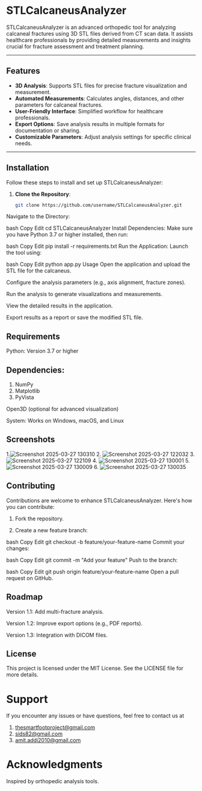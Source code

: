 # STLCalcaneusAnalyzer

STLCalcaneusAnalyzer is an advanced orthopedic tool for analyzing calcaneal fractures using 3D STL files derived from CT scan data. It assists healthcare professionals by providing detailed measurements and insights crucial for fracture assessment and treatment planning.

---

## Features

- **3D Analysis**: Supports STL files for precise fracture visualization and measurement.
- **Automated Measurements**: Calculates angles, distances, and other parameters for calcaneal fractures.
- **User-Friendly Interface**: Simplified workflow for healthcare professionals.
- **Export Options**: Save analysis results in multiple formats for documentation or sharing.
- **Customizable Parameters**: Adjust analysis settings for specific clinical needs.

---

## Installation

Follow these steps to install and set up STLCalcaneusAnalyzer:

1. **Clone the Repository**:
   ```bash
   git clone https://github.com/username/STLCalcaneusAnalyzer.git
Navigate to the Directory:

bash
Copy
Edit
cd STLCalcaneusAnalyzer
Install Dependencies: Make sure you have Python 3.7 or higher installed, then run:

bash
Copy
Edit
pip install -r requirements.txt
Run the Application: Launch the tool using:

bash
Copy
Edit
python app.py
Usage
Open the application and upload the STL file for the calcaneus.

Configure the analysis parameters (e.g., axis alignment, fracture zones).

Run the analysis to generate visualizations and measurements.

View the detailed results in the application.

Export results as a report or save the modified STL file.

## Requirements
Python: Version 3.7 or higher

## Dependencies:

1. NumPy
2. Matplotlib
3. PyVista

Open3D (optional for advanced visualization)

System: Works on Windows, macOS, and Linux

## Screenshots

1.![Screenshot 2025-03-27 130310](https://github.com/user-attachments/assets/3c8f182f-f0c4-48b9-8e26-26919ae5ea7a)
2.  ![Screenshot 2025-03-27 122032](https://github.com/user-attachments/assets/eab49fd3-5665-4fe6-a95f-039adc7117fc)
3. ![Screenshot 2025-03-27 122109](https://github.com/user-attachments/assets/489dfef2-a58e-4b93-9095-32fbf3ed30f8)
4. ![Screenshot 2025-03-27 130001](https://github.com/user-attachments/assets/ac6d3d2a-135a-43f1-8cdd-b3c4abfd4d5e)
5. ![Screenshot 2025-03-27 130009](https://github.com/user-attachments/assets/b6667324-6969-4acc-a78e-43ccdb444b05)
6. ![Screenshot 2025-03-27 130035](https://github.com/user-attachments/assets/96e2aaf6-932c-4711-be4e-ac3be2570752)

## Contributing

Contributions are welcome to enhance STLCalcaneusAnalyzer. Here's how you can contribute:

1. Fork the repository.

2. Create a new feature branch:

bash
Copy
Edit
git checkout -b feature/your-feature-name
Commit your changes:

bash
Copy
Edit
git commit -m "Add your feature"
Push to the branch:

bash
Copy
Edit
git push origin feature/your-feature-name
Open a pull request on GitHub.

## Roadmap

Version 1.1: Add multi-fracture analysis.

Version 1.2: Improve export options (e.g., PDF reports).

Version 1.3: Integration with DICOM files.

## License

This project is licensed under the MIT License. See the LICENSE file for more details.

# Support
If you encounter any issues or have questions, feel free to contact us at 
1. thesmartfootproject@gmail.com
2. sids82@gmail.com
3. amit.addi2010@gmail.com

# Acknowledgments
Inspired by orthopedic analysis tools.

